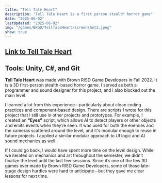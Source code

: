 ```yaml
---
title: "Tell Tale Heart"
description: "Tell Tale Heart is a first person stealth horror game"
date: "2025-06-02"
lastUpdated: "2025-06-02"
img: "/games/BRGD/TellTaleHeart/screenshot2.jpeg"
show: true
---
```

## [Link to Tell Tale Heart](https://brownrisdgames.itch.io/tell-tale-heart)
## Tools: Unity, C#, and Git

**Tell Tale Heart** was made with Brown RISD Game Developers in Fall 2022. It is a 3D first-person stealth-based horror game. I served as both a programmer and sound designer for this project, and I also blocked out the main level.

I learned a lot from this experience—particularly about clean coding practices and component-based design. There are scripts I wrote for this project that I still use in other projects and prototypes. For example, I created an **"Eyes"** script, which allows AI to detect players or other objects and emits events when they’re seen. It was used for both the enemies and the cameras scattered around the level, and it's modular enough to reuse in future projects. I applied a similar modular approach to UI logic and AI sound mechanics as well.

If I could go back, I would have spent more time on the level design. While we iterated on mechanics and art throughout the semester, we didn’t finalize the level until the last few sessions. Since it’s one of the few 3D games ever made by Brown RISD Game Developers, some of those late-stage design hurdles were hard to anticipate—but they gave me clear lessons for next time.
